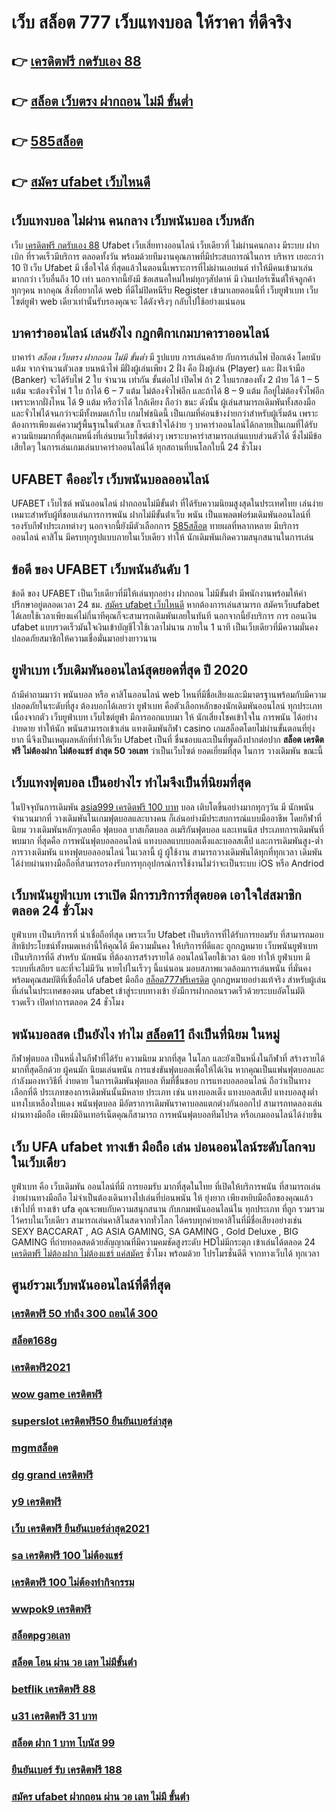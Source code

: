 # เว็บ สล็อต 777 เว็บแทงบอล  ให้ราคา  ที่ดีจริง 

## 👉 [เครดิตฟรี กดรับเอง 88](https://www.ufaeat.com/register/)
## 👉 [สล็อต เว็บตรง ฝากถอน ไม่มี ขั้นต่ำ](https://www.ufaeat.com/register/)
## 👉 [585สล็อต](https://www.ufaeat.com/credit-free-50/)
## 👉 [สมัคร ufabet เว็บไหนดี](https://www.ufaeat.com/ufabet-master-login/)

##  เว็บแทงบอล ไม่ผ่าน คนกลาง  เว็บพนันบอล เว็บหลัก 

เว็บ [เครดิตฟรี กดรับเอง 88](https://www.ufaeat.com/register/) Ufabet  เว็บเสี่ยทางออนไลน์ เว็บเดียวที่ ไม่ผ่านคนกลาง  มีระบบ ฝาก   เบิก ที่รวดเร็วมีบริการ  ตลอดทั้งวัน พร้อมด้วยทีมงานคุณภาพที่มีประสบการณ์ในการ บริหาร เยอะกว่า 10 ปี เว็บ Ufabet มี  เชื่อใจได้  ที่สุดแล้วในตอนนี้เพราะการที่ไม่ผ่านเอเย่นต์ ทำให้มีคนเข้ามาเล่นมากกว่า เว็บอื่นถึง 10 เท่า นอกจากนี้ยังมี ข้อเสนอใหม่ใหม่ทุกๆสัปดาห์ มี เงินเปอร์เซ็นต์ให้จลูกค้า ทุกๆคน หากคุณ สิ่งที่อยากได้ web ที่ดีไม่ปิดหนีรีบ Register เข้ามาเลยตอนนี้ที่ เว็บยูฟ่าเบท เว็บไซต์ยูฟ่า web เดียวเท่านั้นรับรองคุณจะ ได้ตังจริงๆ กลับไปใช้อย่างแน่นอน 

## บาคาร่าออนไลน์  เล่นยังไง กฎกติกาเกมบาคาราออนไลน์

บาคาร่า *สล็อต เว็บตรง ฝากถอน ไม่มี ขั้นต่ำ* มี รูปแบบ  การเล่นคล้าย กับการเล่นไพ่ ป๊อกเด้ง โดยนับแต้ม จากจำนวนตัวเลข บนหน้าไพ่ มีฝั่งผู้เล่นเพียง 2 ฝั่ง คือ ฝั่งผู้เล่น (Player)  และ ฝั่งเจ้ามือ (Banker) จะได้รับไพ่ 2 ใบ จำนวน เท่ากัน  ขั้นต่อไป  เปิดไพ่ ถ้า 2 ใบแรกของทั้ง 2 ฝ่าย ได้ 1 – 5 แต้ม จะต้องจั่วไพ่ 1 ใบ ถ้าได้ 6 – 7 แต้ม ไม่ต้องจั่วไพ่อีก  และถ้าได้ 8 – 9 แต้ม ก็อยู่ไม่ต้องจั่วไพ่อีก เพราะหากฝั่งไหน ได้ 9 แต้ม หรือว่าได้ ใกล้เคียง ถือว่า ชนะ ดังนั้น ผู้เล่นสามารถเดิมพันทั้งสองมือและจั่วไพ่ได้จนกว่าจะมีทั้งหมดเก้าใบ  เกมไพ่ชนิดนี้  เป็นเกมที่ค่อนข้างง่ายกว่าสำหรับผู้เริ่มต้น เพราะต้องการเพียงแค่ความรู้พื้นฐานในตัวเลข ก็จะเข้าใจได้ง่าย ๆ บาคาร่าออนไลน์ได้กลายเป็นเกมที่ได้รับความนิยมมากที่สุดเกมหนึ่งที่เล่นบนเว็บไซต์ต่างๆ เพราะบาคาร่าสามารถเล่นแบบส่วนตัวได้ ซึ่งไม่มีข้อเสียใดๆ ในการเล่นเกมเล่นบาคาร่าออนไลน์ได้  ทุกสถานที่บนโลกใบนี้  24 ชั่วโมง


## UFABET คืออะไร เว็บพนันบอลออนไลน์

UFABET เว็บไซต์  พนันออนไลน์ ฝากถอนไม่มีขั้นต่ํา  ที่ได้รับความนิยมสูงสุดในประเทศไทย เล่นง่ายเหมาะสำหรับผู้ที่ชอบเล่นการการพนัน  ฝากไม่มีขั้นต่ําเว็บ พนัน  เป็นแพลตฟอร์มเดิมพันออนไลน์ที่รองรับกีฬาประเภทต่างๆ นอกจากนี้ยังมีตัวเลือกการ [585สล็อต](https://www.ufaeat.com/ufabet-master-login/) ทายผลที่หลากหลาย มีบริการ   ออนไลน์ คาสิโน  มีครบทุกรูปแบบภายในเว็บเดียว ทำให้  นักเดิมพันเกิดความสนุกสนานในการเล่น

## ข้อดี ของ UFABET เว็บพนันอันดับ 1

ข้อดี ของ UFABET เป็นเว็บเดียวที่มีให้เล่นทุกอย่าง ฝากถอน ไม่มีขั้นต่ํา  มีพนักงานพร้อมให้คำปรึกษาอยู่ตลอดเวลา 24 ชม. [สมัคร ufabet เว็บไหนดี](https://www.ufaeat.com/ufabet-master-login/) หากต้องการเล่นสามารถ  สมัครเว็บufabet  ได้เลยใช้เวลาเพียงแค่ไม่กี่นาทีคุณก็จะสามารถเดิมพันเลยในทันที นอกจากนี้ยังบริการ   การ ถอนเงิน ufabet แบบรวดเร็วมันใจเงินเข้าบัญชีไวใช้เวลาไม่นาน ภายใน 1 นาที เป็นเว็บเดียวที่มีความมั่นคงปลอดภัยสมาชิกให้ความเชื่อมั่นมาอย่างยาวนาน


## ยูฟ่าเบท  เว็บเดิมพันออนไลน์สุดยอดที่สุด ปี 2020

ถ้ามีคำถามมาว่า  พนันบอล   หรือ คาสิโนออนไลน์   web ไหนที่มีชื่อเสียงและมีมาตรฐานพร้อมกับมีความปลอดภัยในระดับที่สูง ต้องบอกได้เลยว่า ยูฟ่าเบท  คือตัวเลือกหลักของนักเดิมพันออนไลน์  ทุกประเภท  เนื่องจากตัว เว็บยูฟ่าเบท เว็บไซต์ยูฟ่า มีการออกแบบมา ให้ นักเสี่ยงโชคเข้าใจใน การพนัน ได้อย่างง่ายดาย ทำให้นัก พนันสามารถเข้าเล่น แทงเดิมพันกีฬา  casino   เกมสล็อตโดยไม่ผ่านขั้นตอนที่ยุ่งยาก นี่จึงเป็นเหตุผลหลักที่ทำให้เว็บ Ufabet  เป็นที่ ชื่นชอบและเป็นที่พูดถึงปากต่อปาก **สล็อต เครดิตฟรี ไม่ต้องฝาก ไม่ต้องแชร์ ล่าสุด 50 วอเลท** ว่าเป็นเว็บไซต์    ยอดเยี่ยมที่สุด ในการ วางเดิมพัน   ขณะนี้ 


##  เว็บแทงฟุตบอล  เป็นอย่างไร  ทำไมจึงเป็นที่นิยมที่สุด

ในปัจจุบันการเดิมพัน  [asia999 เครดิตฟรี 100 บาท](https://www.ufaeat.com/regis-ufabet-master-free/) บอล เติบโตขึ้นอย่างมากทุกๆวัน มี นักพนัน จำนวนมากที่ วางเดิมพันในเกมฟุตบอลและบางคน ก็เล่นอย่างมีประสบการณ์แบบมืออาชีพ โดยกีฬาที่นิยม วางเดิมพันหลักๆเลยคือ ฟุตบอล บาสเก็ตบอล อเมริกันฟุตบอล และเทนนิส ประเภทการเดิมพันที่ พบมาก ที่สุดคือ  การพนันฟุตบอลออนไลน์  แทงบอลแบบบอลเต็งและบอลสเต็ป และการเดิมพันสูง-ต่ำ การวางเดิมพัน แทงฟุตบอลออนไลน์ ในเวลานี้ ผู้ ผู้ใช้งาน สามารถวางเดิมพันได้ทุกที่ทุกเวลา เดิมพันได้ง่ายผ่านทางมือถือที่สามารถรองรับการทุกอุปกรณ์การใช้งานไม่ว่าจะเป็นระบบ iOS หรือ Andriod

##  เว็บพนันยูฟ่าเบท เราเปิด มีการบริการที่สุดยอด  เอาใจใส่สมาชิกตลอด 24 ชั่วโมง

 ยูฟ่าเบท  เป็นบริการที่ น่าเชื่อถือที่สุด  เพราะเว็บ Ufabet  เป็นบริการที่ได้รับการยอมรับ ที่สามารถมอบสิทธิประโยชน์ทั้งหมดเหล่านี้ให้คุณได้ มีความมั่นคง  ให้บริการที่ดีและ ถูกกฎหมาย  เว็บพนันยูฟ่าเบทเป็นบริการที่ดี สำหรับ นักพนัน ที่ต้องการสร้างรายได้ ออนไลน์โดยใช้เวลา น้อย  ทำให้  ยูฟ่าเบท มีระบบที่เสถียร และที่จะไม่มีวัน หายไปในเร็วๆ นี้แน่นอน มอบสภาพแวดล้อมการเล่นพนัน ที่มั่นคง พร้อมคุณสมบัติที่เชื่อถือได้  ufabet มือถือ  [สล็อต777ฟรีเครดิต](https://www.ufaeat.com/regis-ufabet-master-free/) ถูกกฎหมายอย่างแท้จริง สำหรับผู้เล่นที่เล่นในประเทศของตน ufabet เข้าสู่ระบบทางเข้า ยังมีการฝากถอนรวดเร็วด้วยระบบอัตโนมัติ รวดเร็ว เปิดทำการตลอด 24 ชั่วโมง


##  พนันบอลสด   เป็นยังไง  ทำไม [สล็อต11](https://www.ufaeat.com/ทางเข้ายูฟ่าเบท-ufabet/) ถึงเป็นที่นิยม ในหมู่ 

 กีฬาฟุตบอล  เป็นหนึ่งในกีฬาที่ได้รับ ความนิยม มากที่สุด ในโลก และยังเป็นหนึ่งในกีฬาที่ สร้างรายได้ มากที่สุดอีกด้วย ผู้คนมัก นิยมเล่นพนัน  การแข่งขันฟุตบอลเพื่อให้ได้เงิน หากคุณเป็นแฟนฟุตบอลและกำลังมองหาวิธีที่ ง่ายดาย ในการเดิมพันฟุตบอล   ทีมที่ชื่นชอบ การแทงบอลออนไลน์  ถือว่าเป็นทางเลือกที่ดี ประเภทของการเดิมพันนั้นมีหลาย ประเภท เช่น แทงบอลเต็ง แทงบอลสเต็ป แทงบอลสูงต่ำ แทงใบเหลืองใบแดง พนันฟุตบอล มีอัตราการเดิมพันราคาบอลแตกต่างกันออกไป สามารถทดลองเล่นผ่านทางมือถือ เพียงมีอินเทอร์เน็ตคุณก็สามารถ การพนันฟุตบอลทีมโปรด หรือเกมออนไลน์ได้ง่ายขึ้น


## เว็บ UFA  ufabet ทางเข้า มือถือ เล่น บ่อนออนไลน์ระดับโลกจบในเว็บเดียว 

 ยูฟ่าเบท คือ เว็บเดิมพัน ออนไลน์ที่มี การยอมรับ มากที่สุดในไทย  ที่เปิดให้บริการพนัน ที่สามารถเล่นง่ายผ่านทางมือถือ ไม่จำเป็นต้องเดินทางไปเล่นที่บ่อนพนัน ให้ ยุ่งยาก เพียงหยิบมือถือของคุณแล้วเข้าไปที่ ทางเข้า ufa คุณจะพบกับความสนุกสนาน  กับเกมพนันออนไลน์ใน ทุกประเภท  ที่ถูก รวมรวมไว้ครบในเว็บเดียว  สามารถเล่นคาสิโนสดจากทั่วโลก ได้ครบทุกค่ายคาสิโนที่มีชื่อเสียงอย่างเช่น  SEXY BACCARAT , AG ASIA GAMING, SA GAMING , Gold Deluxe , BIG GAMING ที่ถ่ายทอดสดด้วยสัญญาณที่มีความคมชัดสูงระดับ HDไม่มีกระตุก เข้าเล่นได้ตลอด 24 [เครดิตฟรี ไม่ต้องฝาก ไม่ต้องแชร์ แค่สมัคร](https://www.ufaeat.com/) ชั่วโมง พร้อมด้วย โปรโมรชั่นดีดี จากทางเว็บได้ ทุกเวลา 


## ศูนย์รวมเว็บพนันออนไลน์ที่ดีที่สุด

### [เครดิตฟรี 50 ทำถึง 300 ถอนได้ 300](https://atom.io/themes/ทางเข้า%20ufabet%20ใหม่ล่าสุด%20joker%20สล็อต888เครดิตฟรี%20008%20สล็อต%20สมัครฟรี%20ฟรีเครดิต%20100%)
### [สล็อต168g](https://atom.io/themes/ทางเข้า%20ufabet%20ใหม่ล่าสุด%20เว็บ%20สล็อต%20เปิด%20ใหม่%20008%20สล็อต%20สมัครฟรี%20ฟรีเครดิต%20100%)
### [เครดิตฟรี2021](https://atom.io/themes/ทางเข้า%20ufabet%20ใหม่ล่าสุด%20สล็อต%20ฝาก%201%20บาท%20รับ%2050%20008%20สล็อต%20สมัครฟรี%20ฟรีเครดิต%20100%)
### [wow game เครดิตฟรี](https://atom.io/themes/ทางเข้า%20ufabet%20ใหม่ล่าสุด%20สล็อต%20ค่าย%20jili%20เครดิตฟรี%20008%20สล็อต%20สมัครฟรี%20ฟรีเครดิต%20100%)
### [superslot เครดิตฟรี50 ยืนยันเบอร์ล่าสุด](https://atom.io/themes/ทางเข้า%20ufabet%20ใหม่ล่าสุด%20พุซซี่888%20เครดิตฟรี50%20008%20สล็อต%20สมัครฟรี%20ฟรีเครดิต%20100%)
### [mgmสล็อต](https://atom.io/themes/ทางเข้า%20ufabet%20ใหม่ล่าสุด%20สล็อต%20xo%20เว็บตรงไม่ผ่านเอเย่นต์%202021%20008%20สล็อต%20สมัครฟรี%20ฟรีเครดิต%20100%)
### [dg grand เครดิตฟรี](https://atom.io/themes/ทางเข้า%20ufabet%20ใหม่ล่าสุด%20สล็อต%20เติมเงินผ่าน%20เบอร์%20โทรศัพท์%20008%20สล็อต%20สมัครฟรี%20ฟรีเครดิต%20100%)
### [y9 เครดิตฟรี](https://atom.io/themes/ทางเข้า%20ufabet%20ใหม่ล่าสุด%20y9%20สล็อต%20008%20สล็อต%20สมัครฟรี%20ฟรีเครดิต%20100%)
### [เว็บ เครดิตฟรี ยืนยันเบอร์ล่าสุด2021](https://atom.io/themes/ทางเข้า%20ufabet%20ใหม่ล่าสุด%20asia%20เครดิตฟรี%20008%20สล็อต%20สมัครฟรี%20ฟรีเครดิต%20100%)
### [sa เครดิตฟรี 100 ไม่ต้องแชร์](https://atom.io/themes/ทางเข้า%20ufabet%20ใหม่ล่าสุด%20เครดิตฟรี%2050%20ทํา%20ยอด%201000%20ถอนได้%20300%20008%20สล็อต%20สมัครฟรี%20ฟรีเครดิต%20100%)
### [เครดิตฟรี 100 ไม่ต้องทำกิจกรรม](https://atom.io/themes/ทางเข้า%20ufabet%20ใหม่ล่าสุด%20รวมเว็บ%20เครดิตฟรี%20กดรับเอง%20008%20สล็อต%20สมัครฟรี%20ฟรีเครดิต%20100%)
### [wwpok9 เครดิตฟรี](https://atom.io/themes/ทางเข้า%20ufabet%20ใหม่ล่าสุด%20สล็อต%20เครดิตฟรี%20ไม่ต้องฝาก%20ไม่ต้องแชร์%20ล่าสุด%2050%20วอเลท%20008%20สล็อต%20สมัครฟรี%20ฟรีเครดิต%20100%)
### [สล็อตpgวอเลท](https://atom.io/themes/ทางเข้า%20ufabet%20ใหม่ล่าสุด%20superslot%20เครดิตฟรี50%20ยืนยันotp%20008%20สล็อต%20สมัครฟรี%20ฟรีเครดิต%20100%)
### [สล็อต โอน ผ่าน วอ เลท ไม่มีขั้นต่ํา](https://atom.io/themes/ทางเข้า%20ufabet%20ใหม่ล่าสุด%20สล็อต68%20008%20สล็อต%20สมัครฟรี%20ฟรีเครดิต%20100%)
### [betflik เครดิตฟรี 88](https://atom.io/themes/ทางเข้า%20ufabet%20ใหม่ล่าสุด%20hungry%20purry%20888%20เครดิตฟรี50%20008%20สล็อต%20สมัครฟรี%20ฟรีเครดิต%20100%)
### [u31 เครดิตฟรี 31 บาท](https://atom.io/themes/ทางเข้า%20ufabet%20ใหม่ล่าสุด%20betflik%20เครดิตฟรี%2050%20ไม่ต้องแชร์%20008%20สล็อต%20สมัครฟรี%20ฟรีเครดิต%20100%)
### [สล็อต ฝาก 1 บาท โบนัส 99](https://atom.io/themes/ทางเข้า%20ufabet%20ใหม่ล่าสุด%20เครดิตฟรี30%20008%20สล็อต%20สมัครฟรี%20ฟรีเครดิต%20100%)
### [ยืนยันเบอร์ รับ เครดิตฟรี 188](https://atom.io/themes/ทางเข้า%20ufabet%20ใหม่ล่าสุด%20ราชา99%20สล็อต%20008%20สล็อต%20สมัครฟรี%20ฟรีเครดิต%20100%)
### [สมัคร ufabet ฝากถอน ผ่าน วอ เลท ไม่มี ขั้นต่ํา](https://atom.io/themes/ทางเข้า%20ufabet%20ใหม่ล่าสุด%20ซุปเปอร์%20สล็อต%20ยืนยัน%20otp%20รับเครดิตฟรี%20ล่าสุด%20008%20สล็อต%20สมัครฟรี%20ฟรีเครดิต%20100%)